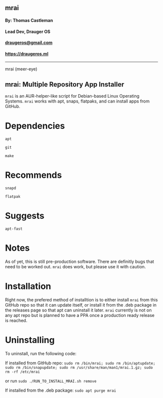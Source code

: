 ## **mrai** ##
#### By: Thomas Castleman 
#### Lead Dev, Drauger OS
#### <draugeros@gmail.com>
#### https://draugeros.ml
---
mrai (meer-eye) 

mrai: Multiple Repository App Installer
---

`mrai` is an AUR-helper-like script for Debian-based Linux Operating Systems. `mrai` works with apt, snaps, flatpaks, and can install apps from GitHub.

# Dependencies
  `apt`
  
  `git`
  
  `make`
  
# Recommends
  `snapd`
  
  `flatpak`
  
# Suggests
  `apt-fast`
  
  
# Notes
As of yet, this is still pre-production software. There are definitly bugs that need to be worked out. `mrai` does work, but please use it with caution.

# Installation
Right now, the prefered method of installtion is to either install `mrai` from this GitHub repo so that it can update itself, or install it from the .deb package in the releases page so that apt can uninstall it later. `mrai` currently is not on any apt repo but is planned to have a PPA once a production ready release is reached.

# Uninstalling
To uninstall, run the following code:

  If installed from GitHub repo:
  `sudo rm /bin/mrai;
  sudo rm /bin/aptupdate;
  sudo rm /bin/snapupdate;
  sudo rm /usr/share/man/man1/mrai.1.gz;
  sudo rm -rf /etc/mrai`
  
  or run
  `sudo ./RUN_TO_INSTALL_MRAI.sh remove`
  
  If installed from the .deb package:
  `sudo apt purge mrai`
